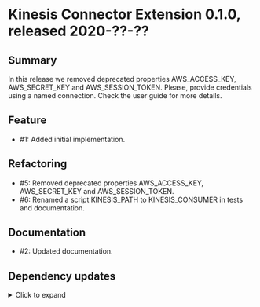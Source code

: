# Kinesis Connector Extension 0.1.0, released 2020-??-??

## Summary

In this release we removed deprecated properties AWS_ACCESS_KEY, AWS_SECRET_KEY and AWS_SESSION_TOKEN.
Please, provide credentials using a named connection. Check the user guide for more details.

## Feature

* #1: Added initial implementation.

## Refactoring

* #5: Removed deprecated properties AWS_ACCESS_KEY, AWS_SECRET_KEY and AWS_SESSION_TOKEN.
* #6: Renamed a script KINESIS_PATH to KINESIS_CONSUMER in tests and documentation.

## Documentation

* #2: Updated documentation.

## Dependency updates

<details>
  <summary>Click to expand</summary>

* Added `com.amazonaws:aws-java-sdk-core:1.11.861`
* Added `com.amazonaws:aws-java-sdk-kinesis:1.11.861`
* Added `com.exasol:exasol-script-api:6.1.7`
* Added `com.exasol:import-export-udf-common-scala:0.1.0`
* Added `com.exasol:import-export-udf-common-scala:0.1.0`
* Added `com.exasol:exasol-testcontainers:test:3.0.0`
* Added `org.testcontainers:localstack:test:1.14.3`
 
 </details> 
